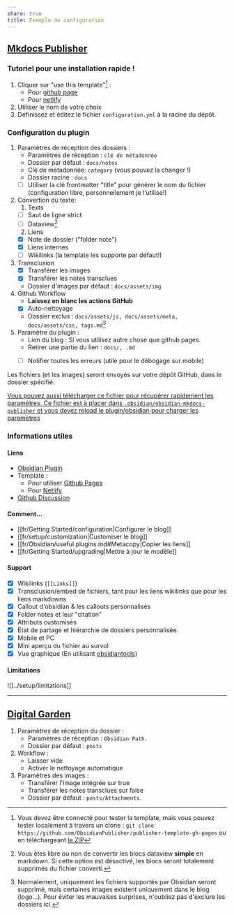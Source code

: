 ```yaml
---
share: true
title: Exemple de configuration
---
```


## [Mkdocs Publisher](https://obsidian-publisher.netlify.app)
### Tutoriel pour une installation rapide !
1. Cliquer sur "use this template"[^1] :
   - Pour [github page](https://github.com/obsidianPublisher/publisher-template-gh-pages/generate)
   - Pour [netlify](https://github.com/ObsidianPublisher/publisher-template-netlify/generate) 
2. Utiliser le nom de votre choix
3. Définissez et éditez le fichier `configuration.yml` à la racine du dépôt.

### Configuration du plugin

1. Paramètres de réception des dossiers :
    - Paramètres de réception : `clé de métadonnée`
    - Dossier par défaut : `docs/notes`
    - Clé de métadonnée: `category` (vous pouvez la changer !)
    - Dossier racine : `docs`
    - [ ] Utiliser la clé frontmatter "title" pour générer le nom du fichier (configuration libre, personnellement je l'utilise!)
2. Convertion du texte:
   1. Texts
   - [ ] Saut de ligne strict
   - [ ] Dataview[^4]
   2. Liens
   - [x] Note de dossier ("folder note")
   - [x] Liens internes
   - [ ] Wikilinks (la template les supporte par défaut!)   
3. Transclusion
   - [x] Transférer les images
   - [x] Transférer les notes transclues 
   - Dossier d'images par défaut : `docs/assets/img`
4. Github Workflow
    - **Laissez en blanc les actions GitHub**
    - [x] Auto-nettoyage 
    - Dossier exclus : `docs/assets/js, docs/assets/meta, docs/assets/css, tags.md`[^3]
5. Paramètre du plugin :
   - Lien du blog : Si vous utilisez autre chose que github pages.
   - Retirer une partie du lien : `docs/, .md`
   - [ ] Notifier toutes les erreurs (utile pour le débogage sur mobile)


Les fichiers (et les images) seront envoyés sur votre dépôt GitHub, dans le dossier spécifié.

[Vous pouvez aussi télécharger ce fichier pour récupérer rapidement les paramètres. Ce fichier est à placer dans `.obsidian/obsidian-mkdocs-publisher` et vous devez reload le plugin/obsidian pour charger les paramètres](https://raw.githubusercontent.com/ObsidianPublisher/obsidian-mkdocs-publisher-docs/main/download/data.json)

### Informations utiles
#### Liens
- [Obsidian Plugin](https://github.com/obsidianPublisher/obsidian-github-publisher)
- Template :
  - Pour utiliser [Github Pages](https://github.com/ObsidianPublisher/publisher-template-gh-pages)
  - Pour [Netlify](https://github.com/ObsidianPublisher/publisher-template-netlify)
- [Github Discussion](https://github.com/ObsidianPublisher/obsidian-github-publisher/discussions)

#### Comment...
- [[fr/Getting Started/configuration|Configurer le blog]]
- [[fr/setup/customization|Customiser le blog]]
- [[fr/Obsidian/useful plugins.md#Metacopy|Copier les liens]]
- [[fr/Getting Started/upgrading|Mettre à jour le modèle]]

#### Support
- [x] Wikilinks (`[[Links]]`)
- [x] Transclusion/embed de fichiers, tant pour les liens wikilinks que pour les liens markdowns
- [x] Callout d'obsidian & les callouts personnalisés
- [x] Folder notes et leur "citation"
- [x] Attributs customisés
- [x] État de partage et hiérarchie de dossiers personnalisée.
- [x] Mobile et PC
- [x] Mini aperçu du fichier au survol
- [x] Vue graphique (En utilisant [obsidiantools](https://github.com/mfarragher/obsidiantools))

#### Limitations

![[../setup/limitations]]

---
## [Digital Garden](https://github.com/TuanManhCao/digital-garden)

1. Paramètres de réception du dossier : 
    - Paramètres de réception : `Obsidian Path`.
    - Dossier par défaut : `posts`
2. Workflow : 
    - Laisser vide
    - Activer le nettoyage automatique
3. Paramètres des images :
    - Transférer l'image intégrée sur true
    - Transférer les notes transclues sur false
    - Dossier par défaut : `posts/Attachments`.

[^1]: Vous devez être connecté pour tester la template, mais vous pouvez tester localement à travers un clone : `git clone https://github.com/ObsidianPublisher/publisher-template-gh-pages` ou en téléchargeant [le ZIP](https://github.com/ObsidianPublisher/publisher-template-gh-pages/archive/refs/heads/main.zip)
[^2]: Vous devez être connecté pour le générer
[^3]: Normalement, uniquement les fichiers supportés par Obsidian seront supprimé, mais certaines images existent uniquement dans le blog (logo...). Pour éviter les mauvaises surprises, n'oubliez pas d'exclure les dossiers ici.
[^4]: Vous êtes libre ou non de convertir les blocs dataview **simple** en markdown. Si cette option est désactivé, les blocs seront totalement supprimés du fichier converti. 

